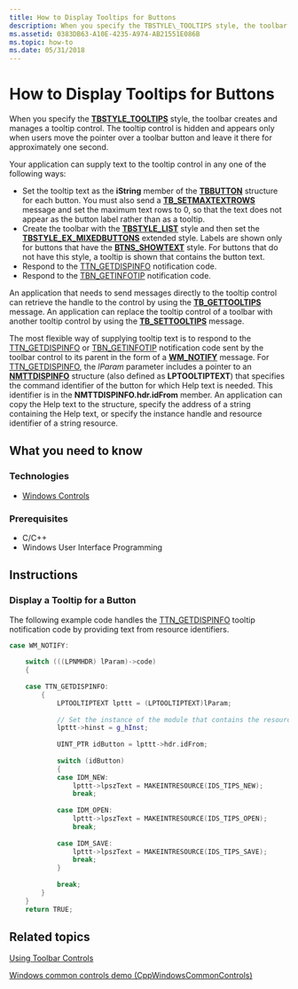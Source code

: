 ```yaml
---
title: How to Display Tooltips for Buttons
description: When you specify the TBSTYLE\_TOOLTIPS style, the toolbar creates and manages a tooltip control. The tooltip control is hidden and appears only when users move the pointer over a toolbar button and leave it there for approximately one second.
ms.assetid: 0383DB63-A10E-4235-A974-AB21551E086B
ms.topic: how-to
ms.date: 05/31/2018
---
```


# How to Display Tooltips for Buttons

When you specify the [**TBSTYLE\_TOOLTIPS**](toolbar-control-and-button-styles.md) style, the toolbar creates and manages a tooltip control. The tooltip control is hidden and appears only when users move the pointer over a toolbar button and leave it there for approximately one second.

Your application can supply text to the tooltip control in any one of the following ways:

-   Set the tooltip text as the **iString** member of the [**TBBUTTON**](/windows/desktop/api/Commctrl/ns-commctrl-tbbutton) structure for each button. You must also send a [**TB\_SETMAXTEXTROWS**](tb-setmaxtextrows.md) message and set the maximum text rows to 0, so that the text does not appear as the button label rather than as a tooltip.
-   Create the toolbar with the [**TBSTYLE\_LIST**](toolbar-control-and-button-styles.md) style and then set the [**TBSTYLE\_EX\_MIXEDBUTTONS**](toolbar-extended-styles.md) extended style. Labels are shown only for buttons that have the [**BTNS\_SHOWTEXT**](toolbar-control-and-button-styles.md) style. For buttons that do not have this style, a tooltip is shown that contains the button text.
-   Respond to the [TTN\_GETDISPINFO](ttn-getdispinfo.md) notification code.
-   Respond to the [TBN\_GETINFOTIP](tbn-getinfotip.md) notification code.

An application that needs to send messages directly to the tooltip control can retrieve the handle to the control by using the [**TB\_GETTOOLTIPS**](tb-gettooltips.md) message. An application can replace the tooltip control of a toolbar with another tooltip control by using the [**TB\_SETTOOLTIPS**](tb-settooltips.md) message.

The most flexible way of supplying tooltip text is to respond to the [TTN\_GETDISPINFO](ttn-getdispinfo.md) or [TBN\_GETINFOTIP](tbn-getinfotip.md) notification code sent by the toolbar control to its parent in the form of a [**WM\_NOTIFY**](wm-notify.md) message. For [TTN\_GETDISPINFO](ttn-getdispinfo.md), the *lParam* parameter includes a pointer to an [**NMTTDISPINFO**](/windows/win32/api/commctrl/ns-commctrl-nmttdispinfoa) structure (also defined as **LPTOOLTIPTEXT**) that specifies the command identifier of the button for which Help text is needed. This identifier is in the **NMTTDISPINFO.hdr.idFrom** member. An application can copy the Help text to the structure, specify the address of a string containing the Help text, or specify the instance handle and resource identifier of a string resource.

## What you need to know

### Technologies

-   [Windows Controls](window-controls.md)

### Prerequisites

-   C/C++
-   Windows User Interface Programming

## Instructions

### Display a Tooltip for a Button

The following example code handles the [TTN\_GETDISPINFO](ttn-getdispinfo.md) tooltip notification code by providing text from resource identifiers.


```C++
case WM_NOTIFY: 
            
    switch (((LPNMHDR) lParam)->code) 
    {
    
    case TTN_GETDISPINFO: 
        { 
            LPTOOLTIPTEXT lpttt = (LPTOOLTIPTEXT)lParam; 
            
            // Set the instance of the module that contains the resource.
            lpttt->hinst = g_hInst; 
            
            UINT_PTR idButton = lpttt->hdr.idFrom;
            
            switch (idButton) 
            { 
            case IDM_NEW: 
                lpttt->lpszText = MAKEINTRESOURCE(IDS_TIPS_NEW); 
                break; 
                
            case IDM_OPEN: 
                lpttt->lpszText = MAKEINTRESOURCE(IDS_TIPS_OPEN); 
                break; 
                
            case IDM_SAVE: 
                lpttt->lpszText = MAKEINTRESOURCE(IDS_TIPS_SAVE); 
                break; 
            } 
            
            break; 
        } 
    }
    return TRUE;
```



## Related topics

<dl> <dt>

[Using Toolbar Controls](using-toolbar-controls.md)
</dt> <dt>

[Windows common controls demo (CppWindowsCommonControls)](https://github.com/microsoftarchive/msdn-code-gallery-microsoft/tree/master/OneCodeTeam/Windows%20common%20controls%20demo%20(CppWindowsCommonControls)/%5BC++%5D-Windows%20common%20controls%20demo%20(CppWindowsCommonControls)/C++/CppWindowsCommonControls)
</dt> </dl>

 

 





